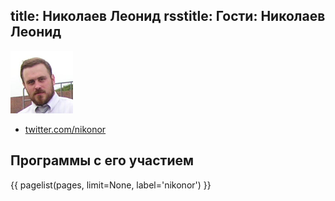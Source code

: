 title: Николаев Леонид
rsstitle: Гости: Николаев Леонид
---
![nikonor](nikonor.jpg)

- [twitter.com/nikonor](http://twitter.com/nikonor)


## Программы с его участием

{{ pagelist(pages, limit=None, label='nikonor') }}
